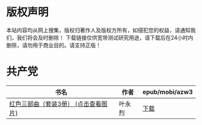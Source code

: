 # 版权声明

本站内容均从网上搜集，版权归著作人及版权方所有，如侵犯您的权益，请通知我们，我们将会及时删除！ 下载链接仅供宽带测试研究用途，请下载后在24小时内删除，请勿用于商业目的。请支持正版！

# 共产党

| 书名 | 作者 | epub/mobi/azw3 |
| --- | --- | --- |
| [红色三部曲（套装3册） (点击查看图片)](https://www.dushupai.com/attachment/2024/06/01/b53ffd3908214cdc.jpg) | 叶永烈 | [下载](https://url89.ctfile.com/f/31084289-1357008625-ff83ec?p=8866) |
